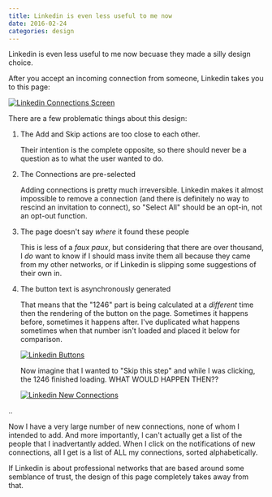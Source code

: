 ```yaml
---
title: Linkedin is even less useful to me now
date: 2016-02-24
categories: design
---
```


Linkedin is even less useful to me now becuase they made
a silly design choice.

After you accept an incoming connection from someone,
Linkedin takes you to this page:

[![Linkedin Connections Screen](/images/linkedin-pick-up-where-you-left-off.png)](/images/linkedin-pick-up-where-you-left-off.png)

There are a few problematic things about this design:

1. The Add and Skip actions are too close to each other.

    Their intention is the complete opposite, so there should
never be a question as to what the user wanted to do.
1. The Connections are pre-selected

    Adding connections is pretty much irreversible. Linkedin makes
it almost impossible to remove a connection (and there is
definitely no way to rescind an invitation to connect),
so "Select All" should be an opt-in, not an opt-out function.
1. The page doesn't say _where_ it found these people

    This is less of a _faux paux_, but considering
that there are over thousand, I _do_ want to know if I should mass invite
them all because they came from my other networks, or if Linkedin
is slipping some suggestions of their own in.
1. The button text is asynchronously generated

    That means that the "1246" part is being
calculated at a _different_ time then the rendering of the button
on the page. Sometimes it happens before, sometimes it happens after.
I've duplicated what happens sometimes when that number isn't loaded
and placed it below for comparison.

    [![Linkedin Buttons](/images/linkedin-button-loading.png)](/images/linkedin-button-loading.png)

    Now imagine that I wanted to
    "Skip this step" and while I was clicking, the 1246 finished loading.
    WHAT WOULD HAPPEN THEN??


    [![Linkedin New Connections](/images/linkedin-new-connections.png)](/images/linkedin-new-connections.png)


..


Now I have a very large number of new connections, none of whom I intended to
add. And more importantly, I can't actually get a list of the people that
I inadvertantly added. When I click on the notifications of new connections, all
I get is a list of ALL my connections, sorted alphabetically.

If Linkedin is about professional networks that are based around some semblance
of trust, the design of this page completely takes away from that.
